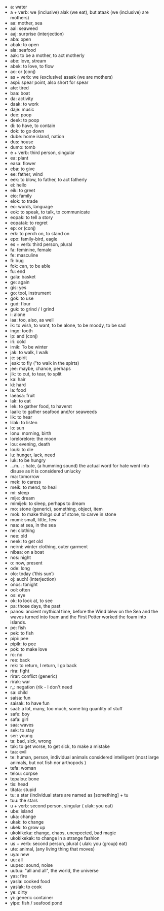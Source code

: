 * a: water
* a + verb: we (inclusive)  alak (we eat), but ataak (we (inclusive) are mothers)
* aa: mother, sea
* aai: seaweed
* aaj: surprise (interjection)
* aba: open
* abak: to open
* ala: seafood
* aak: to be a mother, to act motherly
* abe: love, stream
* abek: to love, to flow
* ao: or (conj)
* as + verb: we (exclusive) asaak (we are mothers) 
* aspi: spear point, also short for spear
* ate: tired
* baa: boat
* da: activity
* daak: to work
* daje: music
* dee: poop
* deek: to poop
* di: to have, to contain
* dok: to go down
* dube: home island, nation
* dus: house 
* dumo: tomb
* e + verb: third person, singular
* ea: plant
* easa: flower
* eba: to give
* ee: father, wind
* eek: to blow, to father, to act fatherly
* ei: hello
* eik: to greet
* eio: family
* elok: to trade
* eo: words, language
* eok: to speak, to talk, to communicate
* eopak: to tell a story
* eopatak: to regret
* ep: or (conj)
* erk: to perch on, to stand on
* epo: family-bird, eagle
* es + verb: third person, plural
* fa: feminine, female
* fe: masculine
* fi: bug
* fok: can, to be able
* fu: end
* gala: basket
* ge: again
* gis: yes
* go: tool, instrument
* gok: to use
* gud: flour
* guk: to grind / I grind
* i: alone
* iaa: too, also, as well
* ik: to wish, to want, to be alone, to be moody, to be sad
* ingo: tooth
* ip: and (conj)
* iri: cold
* irnik: To be winter
* jak: to walk, I walk
* je: spirit
* jeak: to fly ("to walk in the spirts)
* jee: maybe, chance, perhaps
* jik: to cut, to tear, to split 
* ka: hair
* ki: hard
* la: food
* laeasa: fruit
* lak: to eat
* lek: to gather food, to haverst
* laaik: to gather seafood and/or seaweeds
* lik: to hear
* lilak: to listen
* lo: sun
* lonu: morning, birth
* lorelorelore: the moon
* lou: evening, death
* louk: to die
* lu: hunger, lack, need
* luk: to be hungry
* ...m... : hate, (a humming sound) the actual word for hate went into disuse as it is considered unlucky
* ma: tomorrow
* mek: to caress
* meik: to mend, to heal
* mi: sleep
* mije: dream
* mimijek: to sleep, perhaps to dream 
* mo: stone (generic), something, object, item
* mok: to make things out of stone, to carve in stone
* mumi: small, little, few
* naa: at sea, in the sea
* ne: clothing 
* nee: old
* neek: to get old
* neirni: winter clothing, outer garment
* nibaa: on a boat
* nos: night
* o: now, present
* ode: long
* olo: today (‘this sun’)
* oj: auch! (interjection)
* onos: tonight
* ool: often
* os: eye
* ok: to look at, to see
* pa: those days, the past
* panos: ancient mythical time, before the Wind blew on the Sea and the waves turned into foam and the First Potter worked the  foam into islands.
* pe: fish
* pek: to fish
* pipi: pee
* pipik: to pee
* pok: to make love
* ro: no
* ree: back
* rek: to return, I return, I go back
* rira: fight
* rirar: conflict (generic)
* rirak: war
* r_: negation (rik - I don't need
* sa: child
* saisa: fun
* saisak: to have fun
* saat: a lot, many, too much, some big quantity of stuff
* safe: boy
* safa: girl
* saa: waves
* sek: to stay
* ser: young
* ta: bad, sick, wrong
* tak: to get worse, to get sick, to make a mistake
* taa: evil
* te: human, person, individual animals considered intelligent (most large animals, but not fish nor arthopods )
* tefa: woman 
* telou: corpse
* tepalou: bone
* tis: head
* titata: stupid
* tu: a star (individual stars are named as [something] + tu
* tuu: the stars
* u + verb: second person, singular ( ulak: you eat)
* ube: island
* uka: change
* ukak: to change
* ukek: to grow up
* ukokikeka: change, chaos, unexpected, bad magic
* ukokikekak: to change in a strange fashion
* us + verb: second person, plural ( ulak: you (group) eat)
* ute: animal, (any living thing that moves)
* uya: new
* uu: all
* uupeo: sound, noise
* uutuu: "all and all", the world, the universe
* yas: fire
* yasla: cooked food
* yaslak: to cook
* ye: dirty
* yi: generic container
* yipe: fish / seafood pond
